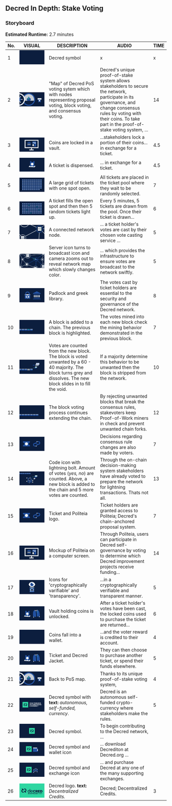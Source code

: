 ## Decred In Depth: Stake Voting
### Storyboard
**Estimated Runtime:** 2.7 minutes

No. | VISUAL | DESCRIPTION | AUDIO | TIME
--- | ------ | ----- | ----- | ----
1 | ![Shot 1](../decredStakeVoting/img/shot_1.svg) | Decred symbol | x | x
2 | ![Shot 2](../decredStakeVoting/img/shot_2.svg) | "Map" of Decred PoS voting sytem which with nodes representing proposal voting, block voting, and consensus voting. | Decred's unique proof-of-stake system allows stakeholders to secure the network, participate in its governance, and change consensus rules by voting with their coins. To take part in the proof-of-stake voting system, ... | 14
3 | ![Shot 3](../decredStakeVoting/img/shot_16.svg) | Coins are locked in a vault. | ...stakeholders lock a portion of their coins... in exchange for a ticket. | 4.5
4 | ![Shot 4](../decredStakeVoting/img/shot_4.svg) | A ticket is dispensed. | ... in exchange for a ticket. | 4.5
5 | ![Shot 5](../decredStakeVoting/img/shot_5.svg) | A large grid of tickets with one spot open.  | All tickets are placed in the ticket pool where they wait to be randomly selected. | 7
6 | ![Shot 6](../decredStakeVoting/img/shot_6.svg) | A ticket fills the open spot and then then 5 random tickets light up. | Every 5 minutes, 5 tickets are drawn from the pool. Once their ticket is drawn... | 6 
7 | ![Shot 7](../decredStakeVoting/img/shot_7.svg) | A connected network node. | ... a ticket holder's votes are cast by their chosen vote casting service ...  | 5
8 |  ![Shot 8](../decredStakeVoting/img/shot_8.svg) | Server icon turns to broadcast icon and camera zooms out to reveal network map which slowly changes color. | ... which provides the infrastructure to ensure votes are broadcast to the network swiftly. | 5
9 | ![Shot 9](../decredStakeVoting/img/shot_9.svg) | Padlock and greek library. | The votes cast by ticket holders are essential to the security and governance of the Decred network. | 8
10 | ![Shot 10](../decredStakeVoting/img/shot_10.svg) | A block is added to a chain.  The previous block is highlighted. | The votes mined into each new block check the mining behavior demonstrated in the previous block.  | 7
11 | ![Shot 11](../decredStakeVoting/img/shot_11.svg) | Votes are counted from the new block. The block is voted unwanted by a 60 - 40 majority. The block turns grey and dissolves. The new block slides in to fill the void. | If a majority determine this behavior to be unwanted then the block is stripped from the network. | 10 
12 | ![Shot 12](../decredStakeVoting/img/shot_12.svg) | The block voting process continues extending the chain. | By rejecting unwanted blocks that break the consensus rules, stakevoters keep Proof-of-Work miners in check and prevent unwanted chain forks. | 12
13 | ![Shot 13](../decredStakeVoting/img/shot_13.svg) |  | Decisions regarding consensus rule changes are also made by voters.  | 7
14 | ![Shot 14](../decredStakeVoting/img/shot_14.svg) | Code icon with lightning bolt. Amount of votes (_yes, no_) are counted. Above, a new block is added to the chain and 5 more votes are counted. | Through the on-chain decision-making system stakeholders have already voted to prepare the network for lightning transactions. Thats not all. | 13
15 | ![Shot 15](../decredStakeVoting/img/shot_15.svg) | Ticket and Politeia logo. | Ticket holders are granted access to Politeia; Decred's chain-anchored proposal system.  | 7
16 | ![Shot 16](../decredStakeVoting/img/shot_16.svg) | Mockup of Politeia on a computer screen. | Through Politeia, users can participate in Decred self-governance by voting to determine which Decred improvement projects receive funding... | 14
17| ![Shot 17](../decredStakeVoting/img/shot_17.svg) | Icons for 'cryptographically varifiable' and 'transparency'. | ...in a cryptographically verifiable and transparent manner. | 5
18 |  ![Shot 18](../decredStakeVoting/img/shot_18.svg) | Vault holding coins is unlocked. | After a ticket holder's votes have been cast, the locked coins used to purchase the ticket are returned... | 6
19 | ![Shot 19](../decredStakeVoting/img/shot_19.svg) | Coins fall into a wallet. | ...and the voter reward is credited to their account. | 4
20 | ![Shot 20](../decredStakeVoting/img/shot_20.svg) | Ticket and Decred Jacket. | They can then choose to purchase another ticket, or spend their funds elsewhere. | 5
21 |  ![Shot 21](../decredStakeVoting/img/shot_2.svg) | Back to PoS map. | Thanks to its unique proof-of-stake voting system, | 4
22 | ![Shot 22](../decredStakeVoting/img/shot_22.svg) | Decred symbol with **text:** *autonomous, self-funded, currency*. | Decred is an autonomous self-funded crypto-currency where stakeholders make the rules. | 5
23 | ![Shot 23](../decredStakeVoting/img/shot_23.svg) | Decred symbol. | To begin contributing to the Decred network, ...  | 
24 |  ![Shot 24](../decredStakeVoting/img/shot_24.svg) | Decred symbol and wallet icon | ... download Decrediton at Decred.org ...  |
25 |  ![Shot 25](../decredStakeVoting/img/shot_25.svg) | Decred symbol and exchange icon | ... and purchase Decred at any one of the many supporting exchanges. |
26 | ![Shot 26](../decredStakeVoting/img/shot_26.svg) | Decred logo. **text:** *Decentralized Credits.* | Decred; Decentralized Credits. | 3
 